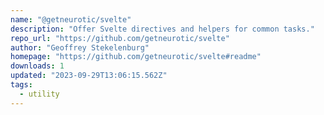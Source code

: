 ```yaml
---
name: "@getneurotic/svelte"
description: "Offer Svelte directives and helpers for common tasks."
repo_url: "https://github.com/getneurotic/svelte"
author: "Geoffrey Stekelenburg"
homepage: "https://github.com/getneurotic/svelte#readme"
downloads: 1
updated: "2023-09-29T13:06:15.562Z"
tags: 
  - utility
---
```

